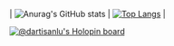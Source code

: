<style>
table {
    border-collapse: collapse;
}
table, th, td {
   border: 1px solid black;
}
blockquote {
    border-left: solid blue;
    padding-left: 10px;
}
</style>

| ![Anurag's GitHub stats](https://github-readme-stats.vercel.app/api?username=dartisan-lu&show_icons=true&theme=dark) |
[![Top Langs](https://github-readme-stats.vercel.app/api/top-langs/?username=dartisan-lu&layout=compact)](https://github.com/anuraghazra/github-readme-stats) |

[![@dartisanlu's Holopin board](https://holopin.me/dartisanlu)](https://holopin.io/@dartisanlu)
